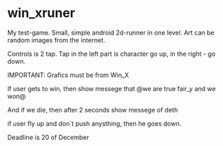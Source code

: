 win_xruner
==========
My test-game.
Small, simple android 2d-runner in one level. Art can be random images from the internet. 

Controls is 2 tap. Tap in the left part is character go up, in the right - go down.

IMPORTANT:
Grafics must be from Win_X


If user gets to win, then show messege that @we are true fair_y and we won@

And if we die, then after 2 seconds show messege of deth 

if user fly up and don`t push anysthing, then he goes down.

Deadline is 20 of December
